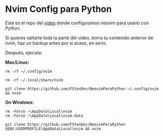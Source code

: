 # Nvim Config para Python

Este es el repo del [video](https://youtu.be/gL4Z0t0L16o) donde configuramos neovim para usarlo con Python.

Si quieres saltarte toda la parte del vídeo, borra tu contenido anterior de nvim, haz un backup antes por si acaso, en serio.

Después, ejecuta:

**Mac/Linux:**

```
rm -rf ~/.config/nvim

rm -rf ~/.local/share/nvim

git clone https://github.com/FStanDev/NeovimParaPython ~/.config/nvim && nvim
```

**On Windows:**

```
rm -Force ~\AppData\Local\nvim
rm -Force ~\AppData\Local\nvim-data

git clone https://github.com/FStanDev/NeovimParaPython $ENV:USERPROFILE\AppData\Local\nvim && nvim
```

